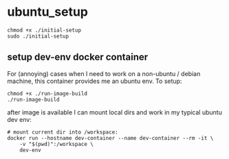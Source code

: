 # ubuntu_setup

```
chmod +x ./initial-setup
sudo ./initial-setup
```

## setup dev-env docker container

For (annoying) cases when I need to work on a non-ubuntu / debian
machine, this container provides me an ubuntu env. To setup:

```
chmod +x ./run-image-build
./run-image-build
```

after image is available I can mount local dirs and work in my typical
ubuntu dev env:

```
# mount current dir into /workspace:
docker run --hostname dev-container --name dev-container --rm -it \
    -v "$(pwd)":/workspace \
    dev-env
```
